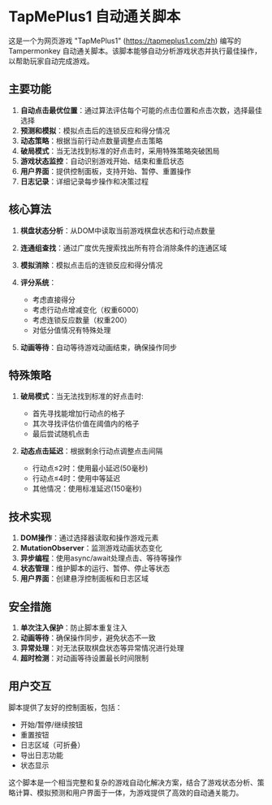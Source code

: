 # TapMePlus1 自动通关脚本

这是一个为网页游戏 "TapMePlus1" (https://tapmeplus1.com/zh) 编写的 Tampermonkey 自动通关脚本。该脚本能够自动分析游戏状态并执行最佳操作，以帮助玩家自动完成游戏。

## 主要功能

1. **自动点击最优位置**：通过算法评估每个可能的点击位置和点击次数，选择最佳选择
2. **预测和模拟**：模拟点击后的连锁反应和得分情况
3. **动态策略**：根据当前行动点数量调整点击策略
4. **破局模式**：当无法找到标准的好点击时，采用特殊策略突破困局
5. **游戏状态监控**：自动识别游戏开始、结束和重启状态
6. **用户界面**：提供控制面板，支持开始、暂停、重置操作
7. **日志记录**：详细记录每步操作和决策过程

## 核心算法

1. **棋盘状态分析**：从DOM中读取当前游戏棋盘状态和行动点数量
2. **连通组查找**：通过广度优先搜索找出所有符合消除条件的连通区域
3. **模拟消除**：模拟点击后的连锁反应和得分情况
4. **评分系统**：
   - 考虑直接得分
   - 考虑行动点增减变化（权重6000）
   - 考虑连锁反应数量（权重200）
   - 对低分值情况有特殊处理

5. **动画等待**：自动等待游戏动画结束，确保操作同步

## 特殊策略

1. **破局模式**：当无法找到标准的好点击时:
   - 首先寻找能增加行动点的格子
   - 其次寻找评估价值在阈值内的格子
   - 最后尝试随机点击

2. **动态点击延迟**：根据剩余行动点调整点击间隔
   - 行动点≤2时：使用最小延迟(50毫秒)
   - 行动点≤4时：使用中等延迟
   - 其他情况：使用标准延迟(150毫秒)

## 技术实现

1. **DOM操作**：通过选择器读取和操作游戏元素
2. **MutationObserver**：监测游戏动画状态变化
3. **异步编程**：使用async/await处理点击、等待等操作
4. **状态管理**：维护脚本的运行、暂停、停止等状态
5. **用户界面**：创建悬浮控制面板和日志区域

## 安全措施

1. **单次注入保护**：防止脚本重复注入
2. **动画等待**：确保操作同步，避免状态不一致
3. **异常处理**：对无法获取棋盘状态等异常情况进行处理
4. **超时检测**：对动画等待设置最长时间限制

## 用户交互

脚本提供了友好的控制面板，包括：
- 开始/暂停/继续按钮
- 重置按钮
- 日志区域（可折叠）
- 导出日志功能
- 状态显示

这个脚本是一个相当完整和复杂的游戏自动化解决方案，结合了游戏状态分析、策略计算、模拟预测和用户界面于一体，为游戏提供了高效的自动通关能力。
